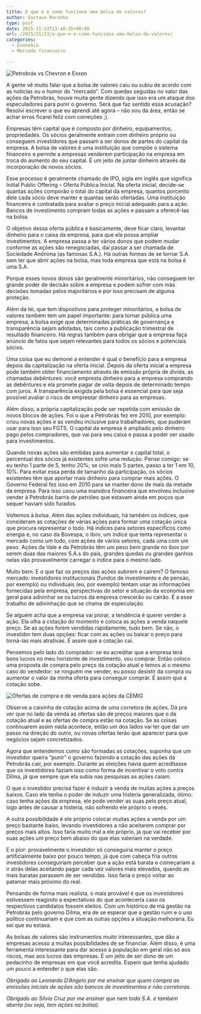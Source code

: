 ```yaml
---
title: O que é e como funciona uma bolsa de valores?
author: Gustavo Noronha
type: post
date: 2015-11-23T23:48:35+00:00
url: /2015/11/23/o-que-e-e-como-funciona-uma-bolsa-de-valores/
categories:
  - Economia
  - Mercado financeiro

---
```

![Petrobrás vs Chevron e Exxon](https://politi.kov.blog.br/wp-content/uploads/2015/11/Screenshot-from-2015-11-23-21-46-51.png "Petrobrás vs Chevron e Exxon") 

A gente vê muito falar que a bolsa de valores caiu ou subiu de acordo com as notícias ou o humor do &#8220;mercado&#8221;. Com quedas seguidas no valor das ações da Petrobrás, houve muita gente dizendo que isso era um ataque dos especuladores para punir o governo. Será que faz sentido essa acusação? Resolvi escrever o que eu aprendi até agora &#8211; não sou da área, então se achar erros ficarei feliz com correções ;).

Empresas têm capital que é composto por dinheiro, equipamentos, propriedades. Os sócios geralmente entram com dinheiro próprio ou conseguem investidores que passam a ser donos de partes do capital da empresa. A bolsa de valores é uma instituição que compõe o sistema financeiro e permite a empresas venderem participação na empresa em troca do aumento do seu capital. É um jeito de juntar dinheiro através da incorporação de novos sócios.

Esse processo é geralmente chamado de IPO, sigla em inglês que significa Initial Public Offering &#8211; Oferta Pública Inicial. Na oferta inicial, decide-se quantas ações comporão o total do capital da empresa, quantos porcento dele cada sócio deve manter e quantas serão ofertadas. Uma instituição financeira é contratada para avaliar o preço inicial adequado para a ação. Bancos de investimento compram todas as ações e passam a oferecê-las na bolsa.

O objetivo dessa oferta pública é basicamente, deve ficar claro, levantar dinheiro para o caixa da empresa, para que ela possa ampliar investimentos. A empresa passa a ter vários donos que podem mudar conforme as ações são renegociadas, daí passar a ser chamada de Sociedade Anônima (as famosas S.A.). Há outras formas de se tornar S.A. sem ter que abrir ações na bolsa, mas toda empresa que está na bolsa é uma S.A.

Porque esses novos donos são geralmente minoritários, não conseguem ter grande poder de decisão sobre a empresa e podem sofrer com más decisões tomadas pelos majoritários e por isso precisam de alguma proteção.

Além da lei, que tem dispostivos para proteger minoritários, a bolsa de valores também tem um papel importante: para tornar pública uma empresa, a bolsa exige que determinadas práticas de governança e transparência sejam adotadas, tais como a publicação trimestral de resultado financeiro. Há regras também para obrigar que a empresa faça anúncio de fatos que sejam relevantes para todos os sócios e potenciais sócios.

Uma coisa que eu demorei a entender é qual o benefício para a empresa depois da capitalização na oferta inicial. Depois da oferta inicial a empresa pode também obter financiamento através de emissão própria de dívida, as chamadas debêntures: você empresta dinheiro para a empresa comprando as debêntures e ela promete pagar de volta depois de determinado tempo com juros. A transparência exigida pela bolsa é essencial para que seja possível avaliar o risco de emprestar dinheiro para as empresas.

Além disso, a própria capitalização pode ser repetida com emissão de novos blocos de ações. Foi o que a Petrobrás fez em 2010, por exemplo: criou novas ações e as vendeu inclusive para trabalhadores, que puderam usar para isso seu FGTS. O capital da empresa é ampliado pelo dinheiro pago pelos compradores, que vai para seu caixa e passa a poder ser usado para investimentos.

Quando novas ações são emitidas para aumentar o capital total, o percentual dos sócios já existentes sofre uma redução. Pense comigo: se eu tenho 1 parte de 5, tenho 20%; se crio mais 5 partes, passo a ter 1 em 10, 10%. Para evitar essa perda de tamanho da participação, os sócios existentes têm que aportar mais dinheiro para comprar mais ações. O Governo Federal fez isso em 2010 para se manter dono de mais da metade da empresa. Para isso usou uma manobra financeira que envolveu inclusive vender à Petrobrás barris de petróleo que estavam ainda em poços que sequer haviam sido furados.

Voltemos à bolsa. Além das ações individuais, há também os índices, que consideram as cotações de várias ações para formar uma cotação única que procura representar o todo. Há indices para setores específicos como energia e, no caso da Bovespa, o ibov, um índice que tenta representar o mercado como um todo, com ações de vários setores, cada uma com um peso. Ações da Vale e da Petrobrás têm um peso bem grande no ibov por serem duas das maiores S.A.s do país, grandes quedas ou grandes ganhos nelas vão provavelmente carregar o índice para o mesmo lado.

Muito bem. E o que faz os preços das ações subirem e caírem? O famoso mercado: investidores institucionais (fundos de investimento e de pensão, por exemplo) ou individuais (eu, por exemplo) tentam usar as informações fornecidas pela empresa, perspectivas do setor e situação da economia em geral para adivinhar se os lucros da empresa crescerão ou cairão. É a esse trabalho de adivinhação que se chama de especulação.

Se alguém acha que a empresa vai piorar, a tendência é querer vender a ação. Ela olha a cotação do momento e coloca as ações a venda naquele preço. Se as ações forem vendidas rapidamente, tudo bem. Se não, o investidor tem duas opções: ficar com as ações ou baixar o preço para torná-las mais atrativas. É assim que a cotação cai.

Pensemos pelo lado do comprador: se eu acreditar que a empresa terá bons lucros no meu horizonte de investimento, vou comprar. Então coloco uma proposta de compra pelo preço da cotação atual e temos aí o mesmo caso do vendedor: se ninguém me vender, eu posso desistir da compra ou aumentar o valor da minha oferta para conseguir comprar. É assim que a cotação sobe.

![Ofertas de compra e de venda para ações da CEMIG](https://politi.kov.blog.br/wp-content/uploads/2015/11/Screenshot-from-2015-11-23-10-48-55.png "Ofertas de compra e de venda para ações da CEMIG") 

Observe a caixinha de cotação acima de uma corretora de ações. Dá pra ver que no lado da venda as ofertas são de preços maiores que o da cotação atual e as ofertas de compra estão na cotação. Se as coisas continuarem assim nada acontece, então um dos lados vai ter que dar um passo na direção do outro, ou novas ofertas terão que aparecer para que negócios sejam concretizados.

Agora que entendemos como são formadas as cotações, suponha que um investidor queira &#8220;punir&#8221; o governo fazendo a cotação das ações da Petrobrás cair, por exemplo. Durante as eleições havia quem acreditasse que os investidores faziam isso como forma de incentivar o voto contra Dilma, já que sempre que ela subia nas pesquisas as ações caíam.

O que o investidor precisa fazer é induzir a venda de muitas ações a preços baixos. Caso ele tenha o poder de induzir uma histeria generalizada, ótimo: caso tenha ações da empresa, ele pode vender as suas pelo preço atual, logo antes de causar a histeria, não sofrendo ele próprio o revés.

A outra possibilidade é ele próprio colocar muitas ações a venda por um preço bastante baixo, levando investidores a não aceitarem comprar por preços mais altos. Isso faria muito mal a ele próprio, já que vai receber por suas ações um preço bem abaixo do que elas valeriam na verdade.

E o pior: provavelmente o investidor só conseguiria manter o preço artificialmente baixo por pouco tempo, já que com cabeça fria outros investidores conseguiriam perceber que a ação está barata e começariam a ir atrás delas aceitando pagar cada vez valores mais elevados, quando as mais baratas parassem de ser vendidas. Isso faria o preço voltar ao patamar mais próximo do real.

Pensando de forma mais realista, o mais provável é que os investidores estivessem reagindo a expectativas do que aconteceria caso os respectivos candidatos fossem eleitos. Com um histórico de má gestão na Petrobrás pelo governo Dilma, era de se esperar que a gestão ruim e o uso político continuariam e que com as outras opções a situação melhoraria. Eu sei que eu estava.

As bolsas de valores são instrumentos muito interessantes, que dão a empresas acesso a muitas possibilidades de se financiar. Além disso, é uma ferramenta interessante para dar acesso à população em geral não só aos riscos, mas aos lucros das empresas. É um jeito de ser dono de um pedacinho de empresas em que você acredita. Espero que tenha ajudado um pouco a entender o que elas são.

_Obrigado ao Leonardo D’Angelo por me ensinar que quem compra as emissões iniciais de ações são bancos de investimentos e não corretoras._

_Obrigado ao Sílvio Cruz por me ensinar que nem toda S.A. é também aberta (ou seja, tem ações na bolsa)._

 [1]: https://politi.kov.blog.br/wp-content/uploads/2015/11/Screenshot-from-2015-11-23-21-46-51.png
 [2]: https://politi.kov.blog.br/wp-content/uploads/2015/11/Screenshot-from-2015-11-23-10-48-55.png